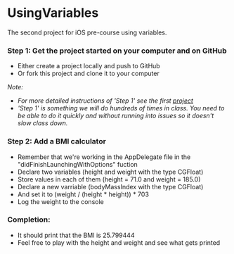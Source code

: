 UsingVariables
==============

The second project for iOS pre-course using variables.

### Step 1: Get the project started on your computer and on GitHub
- Either create a project locally and push to GitHub
- Or fork this project and clone it to your computer

*Note:*
- *For more detailed instructions of 'Step 1' see the first [project](https://github.com/DevMountain/AGoodStart.git)*
- *'Step 1' is something we will do hundreds of times in class. You need to be able to do it quickly and without running into issues so it doesn't slow class down.*


### Step 2: Add a BMI calculator
- Remember that we're working in the AppDelegate file in the "didFinishLaunchingWithOptions" fuction
- Declare two variables (height and weight with the type CGFloat)
- Store values in each of them (height = 71.0 and weight = 185.0)
- Declare a new varriable (bodyMassIndex with the type CGFloat)
- And set it to (weight / (height * height)) * 703
- Log the weight to the console

### Completion:
- It should print that the BMI is 25.799444
- Feel free to play with the height and weight and see what gets printed

